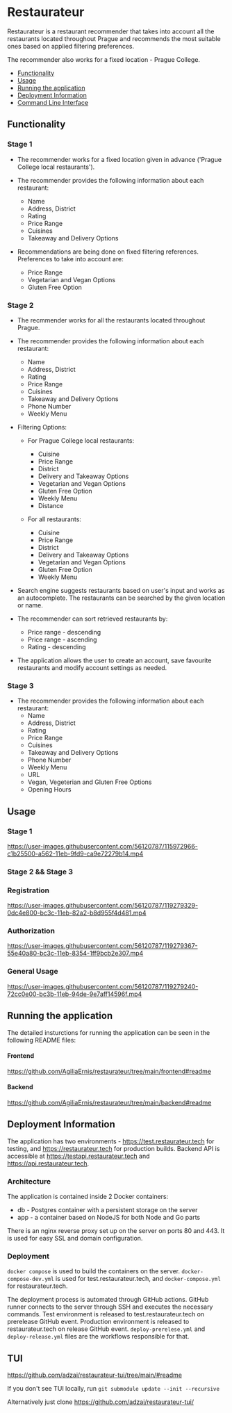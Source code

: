 # Restaurateur
Restaurateur is a restaurant recommender that takes
into account all the restaurants located
throughout Prague and recommends the most suitable
ones based on applied filtering preferences.

The recommender also works for a fixed location - Prague College.

- [Functionality](#functionality)
- [Usage](#usage)
- [Running the application](#running-the-application)
- [Deployment Information](#deployment-information)
- [Command Line Interface](#tui)

## Functionality

### Stage 1

* The recommender works for a fixed location
given in advance ('Prague College local restaurants').

* The recommender provides the following
information about each restaurant:
    * Name
    * Address, District
    * Rating
    * Price Range
    * Cuisines
    * Takeaway and Delivery Options

* Recommendations are being done on fixed filtering references.
Preferences to take into account are:
    * Price Range
    * Vegetarian and Vegan Options
    * Gluten Free Option

### Stage 2

* The recmmender works for all the restaurants
located throughout Prague.

* The recommender provides the following
information about each restaurant:
    * Name
    * Address, District
    * Rating
    * Price Range
    * Cuisines
    * Takeaway and Delivery Options
    * Phone Number
    * Weekly Menu

* Filtering Options:

    * For Prague College local restaurants:
        * Cuisine
        * Price Range
        * District
        * Delivery and Takeaway Options
        * Vegetarian and Vegan Options
        * Gluten Free Option
        * Weekly Menu
        * Distance

    * For all restaurants:
        * Cuisine
        * Price Range
        * District
        * Delivery and Takeaway Options
        * Vegetarian and Vegan Options
        * Gluten Free Option
        * Weekly Menu

* Search engine suggests restaurants based on user's input and
works as an autocomplete.
The restaurants can be searched by the given location or name.

* The recommender can sort retrieved restaurants
by:
    * Price range - descending
    * Price range - ascending
    * Rating - descending

* The application allows the user to create an account,
save favourite restaurants and modify account settings as needed.


### Stage 3

* The recommender provides the following
information about each restaurant:
    * Name
    * Address, District
    * Rating
    * Price Range
    * Cuisines
    * Takeaway and Delivery Options
    * Phone Number
    * Weekly Menu
    * URL
    * Vegan, Vegeterian and Gluten Free Options
    * Opening Hours

## Usage

### Stage 1

https://user-images.githubusercontent.com/56120787/115972966-c1b25500-a562-11eb-9fd9-ca9e72279b14.mp4

### Stage 2 && Stage 3

### Registration

https://user-images.githubusercontent.com/56120787/119279329-0dc4e800-bc3c-11eb-82a2-b8d955f4d481.mp4

### Authorization

https://user-images.githubusercontent.com/56120787/119279367-55e40a80-bc3c-11eb-8354-1ff9bcb2e307.mp4

### General Usage

https://user-images.githubusercontent.com/56120787/119279240-72cc0e00-bc3b-11eb-94de-9e7aff14596f.mp4

## Running the application

The detailed insturctions for running the application
can be seen in the following README files:

#### Frontend
https://github.com/AgiliaErnis/restaurateur/tree/main/frontend#readme
#### Backend

https://github.com/AgiliaErnis/restaurateur/tree/main/backend#readme


## Deployment Information
The application has two environments - https://test.restaurateur.tech for testing, and https://restaurateur.tech for production builds. Backend API is accessible at https://testapi.restaurateur.tech and https://api.restaurateur.tech.

### Architecture

The application is contained inside 2 Docker containers:

* db - Postgres container with a persistent storage on the server
* app - a container based on NodeJS for both Node and Go parts

There is an nginx reverse proxy set up on the server on ports 80 and 443. It is used for easy SSL and domain configuration.

### Deployment

`docker compose` is used to build the containers on the server. `docker-compose-dev.yml` is used for test.restaurateur.tech, and `docker-compose.yml` for restaurateur.tech.

The deployment process is automated through GitHub actions. GitHub runner connects to the server through SSH and executes the necessary commands. Test environment is released to test.restaurateur.tech on prerelease GitHub event. Production environment is released to restaurateur.tech on release GitHub event. `deploy-prerelese.yml` and `deploy-release.yml` files are the workflows responsible for that.

## TUI

https://github.com/adzai/restaurateur-tui/tree/main/#readme

If you don't see TUI locally, run `git submodule update --init --recursive`

Alternatively just clone https://github.com/adzai/restaurateur-tui/
